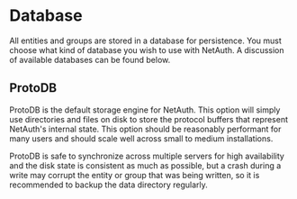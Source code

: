 # Database

All entities and groups are stored in a database for persistence.  You
must choose what kind of database you wish to use with NetAuth.  A
discussion of available databases can be found below.

## ProtoDB

ProtoDB is the default storage engine for NetAuth.  This option will
simply use directories and files on disk to store the protocol buffers
that represent NetAuth's internal state.  This option should be
reasonably performant for many users and should scale well across
small to medium installations.

ProtoDB is safe to synchronize across multiple servers for high
availability and the disk state is consistent as much as possible, but
a crash during a write may corrupt the entity or group that was being
written, so it is recommended to backup the data directory regularly.
